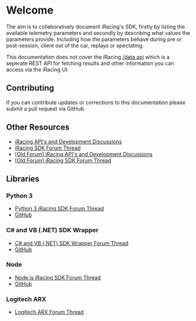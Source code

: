 # Welcome

The aim is to collaboratively document iRacing's SDK, firstly by listing the available telemetry parameters and secondly by describing what values the parameters provide. Including how the parameters behave during pre or post-session, client out of the car, replays or spectating.

This documentation does not cover the iRacing [/data api](https://forums.iracing.com/discussion/15068/general-availability-of-data-api/p1) which is a seperate REST API for fetching results and other information you can access via the iRacing UI.

## Contributing

If you can contribute updates or corrections to this documentation please submit a pull request via GitHub.

## Other Resources

* [iRacing API's and Development Discussions](https://forums.iracing.com/categories/iracing-api-s-and-development-discussions)
* [iRacing SDK Forum Thread](https://forums.iracing.com/discussion/62/iracing-sdk/p1)
* [[Old Forum] iRacing API's and Development Discussions](http://members.iracing.com/jforum/forums/show/2111.page)
* [[Old Forum] iRacing SDK Forum Thread](http://members.iracing.com/jforum/posts/list/1470675.page)

## Libraries

### Python 3

* [Python 3 iRacing SDK Forum Thread](http://members.iracing.com/jforum/posts/list/3232429.page)
* [GitHub](https://github.com/kutu/pyirsdk)

### C# and VB (.NET) SDK Wrapper

* [C# and VB (.NET) SDK Wrapper Forum Thread](http://members.iracing.com/jforum/posts/list/1826390.page)
* [GitHub](https://github.com/NickThissen/iRacingSdkWrapper)

### Node

* [Node.js iRacing SDK Forum Thread](http://members.iracing.com/jforum/posts/list/3329583.page)
* [GitHub](https://github.com/apihlaja/node-irsdk)

### Logitech ARX

* [Logitech ARX Forum Thread](http://members.iracing.com/jforum/posts/list/3344813.page)
